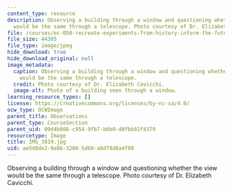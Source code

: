 ```yaml
---
content_type: resource
description: Observing a building through a window and questioning whether the view
  would be the same through a telescope. Photo courtesy of Dr. Elizabeth Cavicchi.
file: /courses/ec-050-recreate-experiments-from-history-inform-the-future-from-the-past-galileo-january-iap-2010/ae5d0de29e8632005d60a8d79d0a4f09_IMG_3819.jpg
file_size: 44305
file_type: image/jpeg
hide_download: true
hide_download_original: null
image_metadata:
  caption: Observing a building through a window and questioning whether the view
    would be the same through a telescope.
  credit: Photo courtesy of Dr. Elizabeth Cavicchi.
  image-alt: Photo of a building seen through a window.
learning_resource_types: []
license: https://creativecommons.org/licenses/by-nc-sa/4.0/
ocw_type: OCWImage
parent_title: Observations
parent_type: CourseSection
parent_uid: 09d4b066-c954-9fb7-b6b9-d0fbb82f4379
resourcetype: Image
title: IMG_3819.jpg
uid: ae5d0de2-9e86-3200-5d60-a8d79d0a4f09
---
```

Observing a building through a window and questioning whether the view would be the same through a telescope. Photo courtesy of Dr. Elizabeth Cavicchi.